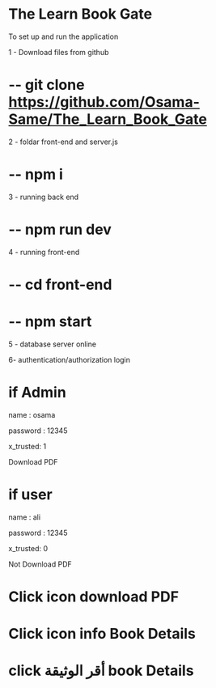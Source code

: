 # The Learn Book Gate

To set up and run the application

1 - Download files from github

# -- git clone https://github.com/Osama-Same/The_Learn_Book_Gate

2 - foldar front-end and server.js

# -- npm i

3 - running back end

# -- npm run dev

4 - running front-end 

# -- cd front-end

# -- npm start

5 - database server online  


6- authentication/authorization login 

 # if Admin 

name : osama

password : 12345

x_trusted: 1
 
Download PDF

# if user

name : ali

password : 12345

x_trusted: 0

Not Download PDF

# Click icon download PDF 

#  Click icon info Book Details

# click    أقر الوثيقة  book Details
